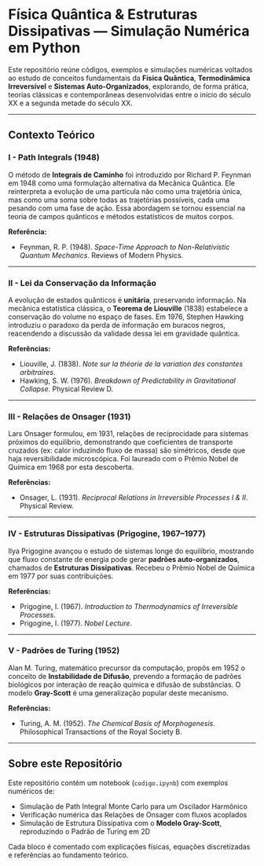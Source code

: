 #   Física Quântica & Estruturas Dissipativas — Simulação Numérica em Python

Este repositório reúne códigos, exemplos e simulações numéricas voltados ao estudo de conceitos fundamentais da **Física Quântica**, **Termodinâmica Irreversível** e **Sistemas Auto-Organizados**, explorando, de forma prática, teorias clássicas e contemporâneas desenvolvidas entre o início do século XX e a segunda metade do século XX.

---

##   Contexto Teórico

### **I - Path Integrals (1948)**

O método de **Integrais de Caminho** foi introduzido por Richard P. Feynman em 1948 como uma formulação alternativa da Mecânica Quântica. Ele reinterpreta a evolução de uma partícula não como uma trajetória única, mas como uma soma sobre todas as trajetórias possíveis, cada uma pesando com uma fase de ação. Essa abordagem se tornou essencial na teoria de campos quânticos e métodos estatísticos de muitos corpos.

**Referência:**  
- Feynman, R. P. (1948). *Space-Time Approach to Non-Relativistic Quantum Mechanics*. Reviews of Modern Physics.

---

### **II - Lei da Conservação da Informação**

A evolução de estados quânticos é **unitária**, preservando informação. Na mecânica estatística clássica, o **Teorema de Liouville** (1838) estabelece a conservação do volume no espaço de fases. Em 1976, Stephen Hawking introduziu o paradoxo da perda de informação em buracos negros, reacendendo a discussão da validade dessa lei em gravidade quântica.

**Referências:**  
- Liouville, J. (1838). *Note sur la théorie de la variation des constantes arbitraires*.
- Hawking, S. W. (1976). *Breakdown of Predictability in Gravitational Collapse*. Physical Review D.

---

### **III - Relações de Onsager (1931)**

Lars Onsager formulou, em 1931, relações de reciprocidade para sistemas próximos do equilíbrio, demonstrando que coeficientes de transporte cruzados (ex: calor induzindo fluxo de massa) são simétricos, desde que haja reversibilidade microscópica. Foi laureado com o Prêmio Nobel de Química em 1968 por esta descoberta.

**Referências:**  
- Onsager, L. (1931). *Reciprocal Relations in Irreversible Processes I & II*. Physical Review.

---

### **IV - Estruturas Dissipativas (Prigogine, 1967–1977)**

Ilya Prigogine avançou o estudo de sistemas longe do equilíbrio, mostrando que fluxo constante de energia pode gerar **padrões auto-organizados**, chamados de **Estruturas Dissipativas**. Recebeu o Prêmio Nobel de Química em 1977 por suas contribuições.

**Referências:**  
- Prigogine, I. (1967). *Introduction to Thermodynamics of Irreversible Processes*.
- Prigogine, I. (1977). *Nobel Lecture*.

---

### **V - Padrões de Turing (1952)**

Alan M. Turing, matemático precursor da computação, propôs em 1952 o conceito de **Instabilidade de Difusão**, prevendo a formação de padrões biológicos por interação de reação química e difusão de substâncias. O modelo **Gray-Scott** é uma generalização popular deste mecanismo.

**Referências:**  
- Turing, A. M. (1952). *The Chemical Basis of Morphogenesis*. Philosophical Transactions of the Royal Society B.

---

##   **Sobre este Repositório**

Este repositório contém um notebook (`codigo.ipynb`) com exemplos numéricos de:

* Simulação de Path Integral Monte Carlo para um Oscilador Harmônico  
* Verificação numérica das Relações de Onsager com fluxos acoplados  
* Simulação de Estrutura Dissipativa com o **Modelo Gray-Scott**, reproduzindo o Padrão de Turing em 2D

Cada bloco é comentado com explicações físicas, equações discretizadas e referências ao fundamento teórico.

